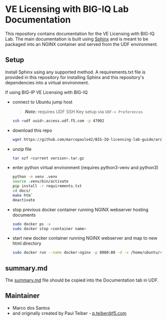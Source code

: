 # VE Licensing with BIG-IQ Lab Documentation

This repository contains documentation for the VE Licensing with BIG-IQ Lab. The main documentation is built using
[Sphinx](https://www.sphinx-doc.org/en/master/index.html) and is meant to be packaged into an NGINX container
and served from the UDF environment.

## Setup

Install Sphinx using any supported method. A requirements.txt file is provided in this repository for installing
Sphinx and this repository's dependencies into a virtual environment.

If using BIG-IP VE Licensing with BIG-IQ
 - connect to Ubuntu jump host
   > **_Note:_** requires UDF SSH Key setup via `UDF-> Preferences`
   ```bash
   ssh <udf uuid>.access.udf.f5.com -p 47002
   ```
 - download this repo
   ```bash
   wget https://github.com/marcopaulo42/BIG-IQ-licensing-lab-guide/archive/refs/tags/<current version>.tar.gz
   ```
 - unzip file
   ```bash
   tar xzf <current version>.tar.gz
   ```
 - enter python virtual environment (requires python3-venv and python3)
   ```bash
   python -m venv .venv
   source .venv/bin/activate
   pip install -r requirements.txt
   cd docs/
   make htm`
   deactivate
    ```
 - stop previous docker container running NGINX webserver hosting documents
   ```bash
   sudo docker ps -a
   sudo docker stop <container name>
   ```
 - start new docker container running NGINX webserver and map to new html directory
   ```bash
   sudo docker run --name docker-nginx -p 8080:80 -d -v /home/ubuntu/<BIG-IQ-licensing-lab-guide path>/docs/_build/html:/usr/share/nginx/html nginx
   ```

## summary.md

The [summary.md](summary.md) file should be copied into the Documentation tab in UDF.

## Maintainer

* Marco dos Santos
* and originally created by Paul Teiber - <p.teiber@f5.com>
